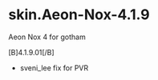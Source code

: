 skin.Aeon-Nox-4.1.9
===================

Aeon Nox 4 for gotham

[B]4.1.9.01[/B]
- sveni_lee fix for PVR

